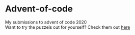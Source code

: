 # Advent-of-code
My submissions to advent of code 2020  
Want to try the puzzels out for yourself? Check them out [here](https://adventofcode.com/)
